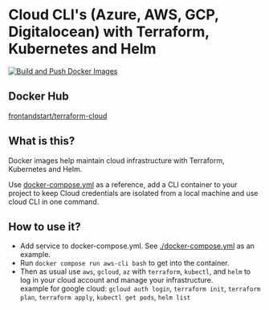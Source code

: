 # Cloud CLI's (Azure, AWS, GCP, Digitalocean) with Terraform, Kubernetes and Helm

[![Build and Push Docker Images](https://github.com/frontandstart/terraform-cloud/actions/workflows/build.yml/badge.svg?branch=main)](https://github.com/frontandstart/terraform-cloud/actions/workflows/build.yml)

## Docker Hub

[frontandstart/terraform-cloud](https://hub.docker.com/repository/docker/frontandstart/terraform-cloud)

## What is this?

Docker images help maintain cloud infrastructure with Terraform, Kubernetes and Helm.

Use [docker-compose.yml](./docker-compose.yml) as a reference, add a CLI container to your project to keep
Cloud credentials are isolated from a local machine and use cloud CLI in one command.

## How to use it?

- Add service to docker-compose.yml. See [./docker-compose.yml](./docker-compose.yml) as an example.
- Run `docker compose run aws-cli bash` to get into the container.
- Then as usual use `aws`, `gcloud`, `az` with `terraform`, `kubectl`, and `helm` to log in your cloud account and manage your infrastructure.  
  example for google cloud: `gcloud auth login`, `terraform init`, `terraform plan`, `terraform apply`, `kubectl get pods`, `helm list`  
